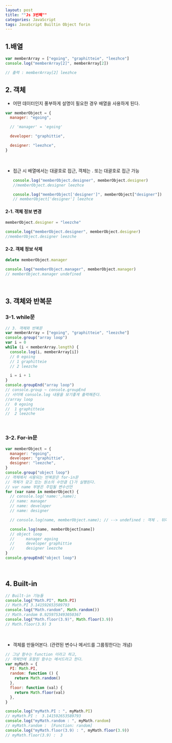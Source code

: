 ```yaml
---
layout: post
title: ""Js 3번째""
categories: JavaScript
tags: JavaScript Builtin Object forin
---
```


## 1.배열

```javascript
var memberArray = ["egoing", "graphitteie", "leezhce"]
console.log("memberArray[2]", memberArray[2])

// 출력 : memberArray[2] leezhce
```

## 2. 객체

- 어떤 데이터인지 풍부하게 설명이 필요한 경우 배열을 사용하게 된다.

```javascript
var memberObject = {
  manager: "egoing",

  // 'manager' = 'egoing'

  developer: "graphittie",

  designer: "leezhce",
}
```

<br/>

- 접근 시 배열에서는 대괄호로 접근, 객체는 . 또는 대괄호로 접근 가능

  ```javascript
  console.log("memberObject.designer", memberObject.designer)
  //memberObject.designer leezhce

  console.log("memberObject['designer']", memberObject["designer"])
  // memberObject['designer'] leezhce
  ```

#### 2-1. 객체 정보 변경

```javascript
memberObject.designer = "leezche"

console.log("memberObject.designer", memberObject.designer)
//memberObject.designer leezche
```

#### 2-2. 객체 정보 삭제

```javascript
delete memberObject.manager

console.log("memberObject.manager", memberObject.manager)
// memberObject.manager undefined
```

<br/>

## 3. 객체와 반복문

### 3-1. while문

```javascript
// 3. 객체와 반복문
var memberArray = ["egoing", "graphitteie", "leezche"]
console.group("array loop")
var i = 0
while (i < memberArray.length) {
  console.log(i, memberArray[i])
  // 0 egoing
  // 1 graphitteie
  // 2 leezche

  i = i + 1
}
console.groupEnd("array loop")
// console.group ~ console.groupEnd
// 사이에 console.log 내용을 보기좋게 출력해준다.
//array loop
//  0 egoing
//  1 graphitteie
//  2 leezche
```

<br/>

### 3-2. For-in문

```javascript
var memberObject = {
  manager: "egoing",
  developer: "graphittie",
  designer: "leezche",
}
console.group("object loop")
// 객체에서 사용되는 반복문은 for-in문
// 객체가 갖고 있는 원소의 수만큼 {}가 실행된다.
// var name 부분은 주입될 변수선언
for (var name in memberObject) {
  // console.log('name:',name);
  // name: manager
  // name: developer
  // name: designer

  // console.log(name, memberObject.name); // --> undefined : 객체 . 뒤에는 변수가 올 수 없다. 속성의 이름이 와야한다.

  console.log(name, memberObject[name])
  // object loop
  //     manager egoing
  //     developer graphittie
  //     designer leezche
}
console.groupEnd("object loop")
```

<br/>

## 4. Built-in

```javascript
// Built-in 기능들
console.log("Math.PI", Math.PI)
// Math.PI 3.141592653589793
console.log("Math.random", Math.random())
// Math.random 0.9259753493050367
console.log("Math.floor(3.9)", Math.floor(3.9))
// Math.floor(3.9) 3
```

<br/>

- 객체를 만들어본다. (관련된 변수나 메서드를 그룹핑한다는 개념)

```javascript
// 그냥 함수는 function 이라고 하고,
// 객체안에 포함된 함수는 메서드라고 한다.
var myMath = {
  PI: Math.PI,
  random: function () {
    return Math.random()
  },
  floor: function (val) {
    return Math.floor(val)
  },
}

console.log("myMath.PI : ", myMath.PI)
// myMath.PI :  3.141592653589793
console.log("myMath.random : ", myMath.random)
// myMath.random :  [Function: random]
console.log("myMath.floor(3.9) : ", myMath.floor(3.9))
// myMath.floor(3.9) :  3
```
